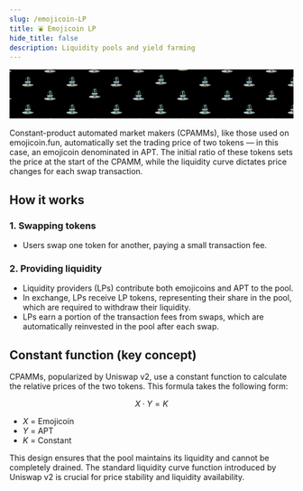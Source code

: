 ```yaml
---
slug: /emojicoin-LP
title: ⛲ Emojicoin LP
hide_title: false
description: Liquidity pools and yield farming
---
```


![LP](./LP.png "LP")

Constant-product automated market makers (CPAMMs), like those used on
emojicoin.fun, automatically set the trading price of two tokens — in
this case, an emojicoin denominated in APT. The initial ratio of these
tokens sets the price at the start of the CPAMM, while the liquidity curve
dictates price changes for each swap transaction.

## How it works

### 1. Swapping tokens

- Users swap one token for another, paying a small transaction fee.

### 2. Providing liquidity

- Liquidity providers (LPs) contribute both emojicoins and APT to the pool.
- In exchange, LPs receive LP tokens, representing their share in the pool,
  which are required to withdraw their liquidity.
- LPs earn a portion of the transaction fees from swaps, which are automatically
  reinvested in the pool after each swap.

## Constant function (key concept)

CPAMMs, popularized by Uniswap v2, use a constant function to calculate the
relative prices of the two tokens. This formula takes the following form:

$$
X \cdot Y = K
$$

- $X$ = Emojicoin
- $Y$ = APT
- $K$ = Constant

This design ensures that the pool maintains its liquidity and cannot be
completely drained. The standard liquidity curve function introduced by Uniswap
v2 is crucial for price stability and liquidity availability.
